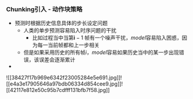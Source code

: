 ### Chunking引入 - 动作块策略
*  预测时根据历史信息具体的步长设定问题
    * 人类的单步预测容易陷入时序问题的干扰
        * 比如过程当中当第$\boldsymbol{i}-1$ 帧有一个噪声干扰，$model$容易陷入困惑，因为每一当前帧都和上一步相关
    * 但是如果采用历史的所有帧$i$，$model$容易如果历史当中的某一步出现错误，该误差会逐渐累计  
*  
![[38427f17b969e6342f23005284e5e691.jpg]]![[e4a3e17905646a97bdb06334d854cee9.jpg]]![[42117e812e50c95b7cdfff131bfb7f58.jpg]]